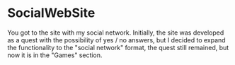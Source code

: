 # SocialWebSite
You got to the site with my social network. Initially, 
the site was developed as a quest with the possibility of yes / no answers, 
but I decided to expand the functionality to the "social network" format, 
the quest still remained, but now it is in the "Games" section.